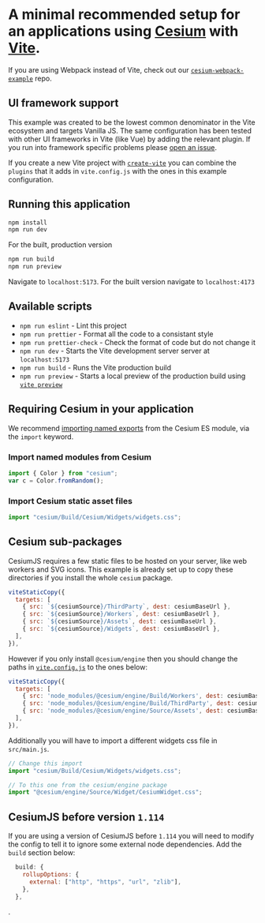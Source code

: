 # A minimal recommended setup for an applications using [Cesium](https://cesium.com) with [Vite](https://vitejs.dev/).

If you are using Webpack instead of Vite, check out our [`cesium-webpack-example`](https://github.com/CesiumGS/cesium-webpack-example) repo.

## UI framework support

This example was created to be the lowest common denominator in the Vite ecosystem and targets Vanilla JS. The same configuration has been tested with other UI frameworks in Vite (like Vue) by adding the relevant plugin. If you run into framework specific problems please [open an issue](https://github.com/CesiumGS/cesium-vite-example/issues/new).

If you create a new Vite project with [`create-vite`](https://vitejs.dev/guide/#scaffolding-your-first-vite-project) you can combine the `plugins` that it adds in `vite.config.js` with the ones in this example configuration.

## Running this application

```sh
npm install
npm run dev
```

For the built, production version

```sh
npm run build
npm run preview
```

Navigate to `localhost:5173`. For the built version navigate to `localhost:4173`

## Available scripts

- `npm run eslint` - Lint this project
- `npm run prettier` - Format all the code to a consistant style
- `npm run prettier-check` - Check the format of code but do not change it
- `npm run dev` - Starts the Vite development server server at `localhost:5173`
- `npm run build` - Runs the Vite production build
- `npm run preview` - Starts a local preview of the production build using [`vite preview`](https://vitejs.dev/guide/cli.html#vite-preview)

## Requiring Cesium in your application

We recommend [importing named exports](https://developer.mozilla.org/en-US/docs/Web/JavaScript/Reference/Statements/import) from the Cesium ES module, via the `import` keyword.

### Import named modules from Cesium

```js
import { Color } from "cesium";
var c = Color.fromRandom();
```

### Import Cesium static asset files

```js
import "cesium/Build/Cesium/Widgets/widgets.css";
```

## Cesium sub-packages

CesiumJS requires a few static files to be hosted on your server, like web workers and SVG icons. This example is already set up to copy these directories if you install the whole `cesium` package.

```js
viteStaticCopy({
  targets: [
    { src: `${cesiumSource}/ThirdParty`, dest: cesiumBaseUrl },
    { src: `${cesiumSource}/Workers`, dest: cesiumBaseUrl },
    { src: `${cesiumSource}/Assets`, dest: cesiumBaseUrl },
    { src: `${cesiumSource}/Widgets`, dest: cesiumBaseUrl },
  ],
}),
```

However if you only install `@cesium/engine` then you should change the paths in [`vite.config.js`](./vite.config.js) to the ones below:

```js
viteStaticCopy({
  targets: [
    { src: 'node_modules/@cesium/engine/Build/Workers', dest: cesiumBaseUrl },
    { src: 'node_modules/@cesium/engine/Build/ThirdParty', dest: cesiumBaseUrl },
    { src: 'node_modules/@cesium/engine/Source/Assets', dest: cesiumBaseUrl },
  ],
}),
```

Additionally you will have to import a different widgets css file in `src/main.js`.

```js
// Change this import
import "cesium/Build/Cesium/Widgets/widgets.css";

// To this one from the cesium/engine package
import "@cesium/engine/Source/Widget/CesiumWidget.css";
```

## CesiumJS before version `1.114`

If you are using a version of CesiumJS before `1.114` you will need to modify the config to tell it to ignore some external node dependencies. Add the `build` section below:

```js
  build: {
    rollupOptions: {
      external: ["http", "https", "url", "zlib"],
    },
  },
```


.
